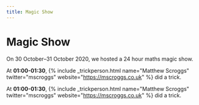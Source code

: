 ```yaml
---
title: Magic Show
---
```


Magic Show
==========

On 30 October&ndash;31 October 2020, we hosted a 24 hour maths magic show.

At <strong>01:00-01:30</strong>, {% include _trickperson.html name="Matthew Scroggs" twitter="mscroggs" website="https://mscroggs.co.uk" %} did a trick.

At <strong>01:00-01:30</strong>, {% include _trickperson.html name="Matthew Scroggs" twitter="mscroggs" website="https://mscroggs.co.uk" %} did a trick.
